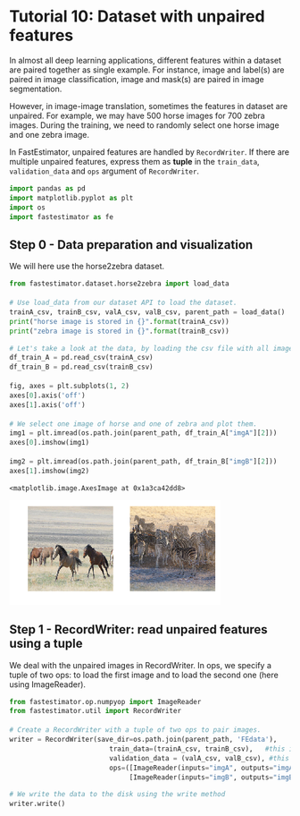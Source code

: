 # Tutorial 10: Dataset with unpaired features

In almost all deep learning applications, different features within a dataset are paired together as single example. For instance, image and label(s) are paired in image classification, image and mask(s) are paired in image segmentation.

However, in image-image translation, sometimes the features in dataset are unpaired. For example, we may have 500 horse images for 700 zebra images. During the training, we need to randomly select one horse image and one zebra image.

In FastEstimator, unpaired features are handled by `RecordWriter`. If there are multiple unpaired features, express them as __tuple__  in the `train_data`, `validation_data` and `ops` argument of `RecordWriter`.


```python
import pandas as pd
import matplotlib.pyplot as plt
import os
import fastestimator as fe
```

## Step 0 - Data preparation and visualization
We will here use the horse2zebra dataset.


```python
from fastestimator.dataset.horse2zebra import load_data

# Use load_data from our dataset API to load the dataset.
trainA_csv, trainB_csv, valA_csv, valB_csv, parent_path = load_data()
print("horse image is stored in {}".format(trainA_csv))
print("zebra image is stored in {}".format(trainB_csv))
```


```python
# Let's take a look at the data, by loading the csv file with all images path information.
df_train_A = pd.read_csv(trainA_csv)
df_train_B = pd.read_csv(trainB_csv)

fig, axes = plt.subplots(1, 2)
axes[0].axis('off')
axes[1].axis('off')

# We select one image of horse and one of zebra and plot them.
img1 = plt.imread(os.path.join(parent_path, df_train_A["imgA"][2]))
axes[0].imshow(img1)

img2 = plt.imread(os.path.join(parent_path, df_train_B["imgB"][2]))
axes[1].imshow(img2)
```




    <matplotlib.image.AxesImage at 0x1a3ca42dd8>




![png](../../assets/tutorial/t10_unpaired_dataset_files/t10_unpaired_dataset_4_1.png)


## Step 1 - RecordWriter: read unpaired features using a tuple

We deal with the unpaired images in RecordWriter. In ops, we specify a tuple of two ops: to load the first image and to load the second one (here using ImageReader).


```python
from fastestimator.op.numpyop import ImageReader
from fastestimator.util import RecordWriter

# Create a RecordWriter with a tuple of two ops to pair images.
writer = RecordWriter(save_dir=os.path.join(parent_path, 'FEdata'),
                         train_data=(trainA_csv, trainB_csv),   #this is a tuple
                         validation_data = (valA_csv, valB_csv), #this is a tuple
                         ops=([ImageReader(inputs="imgA", outputs="imgA", parent_path=parent_path)], # first tuple element
                              [ImageReader(inputs="imgB", outputs="imgB", parent_path=parent_path)])) # second tuple element
```


```python
# We write the data to the disk using the write method
writer.write()
```
